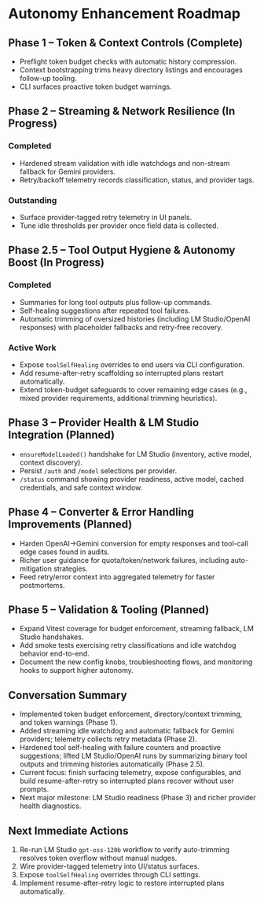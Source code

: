 # Autonomy Enhancement Roadmap

## Phase 1 – Token & Context Controls (Complete)
- Preflight token budget checks with automatic history compression.
- Context bootstrapping trims heavy directory listings and encourages follow-up tooling.
- CLI surfaces proactive token budget warnings.

## Phase 2 – Streaming & Network Resilience (In Progress)
### Completed
- Hardened stream validation with idle watchdogs and non-stream fallback for Gemini providers.
- Retry/backoff telemetry records classification, status, and provider tags.

### Outstanding
- Surface provider-tagged retry telemetry in UI panels.
- Tune idle thresholds per provider once field data is collected.

## Phase 2.5 – Tool Output Hygiene & Autonomy Boost (In Progress)
### Completed
- Summaries for long tool outputs plus follow-up commands.
- Self-healing suggestions after repeated tool failures.
- Automatic trimming of oversized histories (including LM Studio/OpenAI responses) with placeholder fallbacks and retry-free recovery.

### Active Work
- Expose `toolSelfHealing` overrides to end users via CLI configuration.
- Add resume-after-retry scaffolding so interrupted plans restart automatically.
- Extend token-budget safeguards to cover remaining edge cases (e.g., mixed provider requirements, additional trimming heuristics).

## Phase 3 – Provider Health & LM Studio Integration (Planned)
- `ensureModelLoaded()` handshake for LM Studio (inventory, active model, context discovery).
- Persist `/auth` and `/model` selections per provider.
- `/status` command showing provider readiness, active model, cached credentials, and safe context window.

## Phase 4 – Converter & Error Handling Improvements (Planned)
- Harden OpenAI→Gemini conversion for empty responses and tool-call edge cases found in audits.
- Richer user guidance for quota/token/network failures, including auto-mitigation strategies.
- Feed retry/error context into aggregated telemetry for faster postmortems.

## Phase 5 – Validation & Tooling (Planned)
- Expand Vitest coverage for budget enforcement, streaming fallback, LM Studio handshakes.
- Add smoke tests exercising retry classifications and idle watchdog behavior end-to-end.
- Document the new config knobs, troubleshooting flows, and monitoring hooks to support higher autonomy.

## Conversation Summary
- Implemented token budget enforcement, directory/context trimming, and token warnings (Phase 1).
- Added streaming idle watchdog and automatic fallback for Gemini providers; telemetry collects retry metadata (Phase 2).
- Hardened tool self-healing with failure counters and proactive suggestions; lifted LM Studio/OpenAI runs by summarizing binary tool outputs and trimming histories automatically (Phase 2.5).
- Current focus: finish surfacing telemetry, expose configurables, and build resume-after-retry so interrupted plans recover without user prompts.
- Next major milestone: LM Studio readiness (Phase 3) and richer provider health diagnostics.

## Next Immediate Actions
1. Re-run LM Studio `gpt-oss-120b` workflow to verify auto-trimming resolves token overflow without manual nudges.
2. Wire provider-tagged telemetry into UI/status surfaces.
3. Expose `toolSelfHealing` overrides through CLI settings.
4. Implement resume-after-retry logic to restore interrupted plans automatically.

